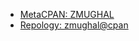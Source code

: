 - [MetaCPAN: ZMUGHAL](https://metacpan.org/author/ZMUGHAL)
- [Repology: zmughal@cpan](https://repology.org/maintainer/zmughal%40cpan)
